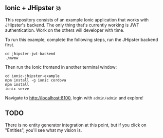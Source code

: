 ## Ionic + JHipster 💥

This repository consists of an example Ionic application that works with JHipster's backend. The only thing that's currently working is JWT authentication. Work on the others will developer with time.

To run this example, complete the following steps, run the JHipster backend first.

```
cd jhipster-jwt-backend
./mvnw
```

Then run the Ionic frontend in another terminal window:

```
cd ionic-jhipster-example
npm install -g ionic cordova
npm install
ionic serve
```

Navigate to <http://localhost:8100>, login with `admin/admin` and explore!

## TODO

There is no entity generator integration at this point, but if you click on "Entities", you'll see what my vision is. 
